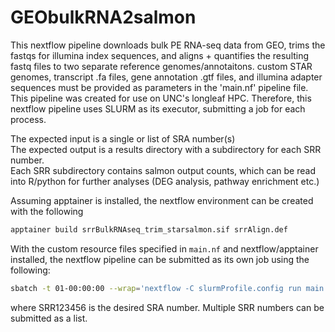 # GEObulkRNA2salmon
This nextflow pipeline downloads bulk PE RNA-seq data from GEO, trims the fastqs for illumina index sequences, and aligns + quantifies the resulting fastq files to two separate reference genomes/annotaitons. 
custom STAR genomes, transcript .fa files, gene annotation .gtf files, and illumina adapter sequences must be provided as parameters in the 'main.nf' pipeline file.  
This pipeline was created for use on UNC's longleaf HPC. Therefore, this nextflow pipeline uses SLURM as its executor, submitting a job for each process.  

The expected input is a single or list of SRA number(s)  
The expected output is a results directory with a subdirectory for each SRR number.  
Each SRR subdirectory contains salmon output counts, which can be read into R/python for further analyses (DEG analysis, pathway enrichment etc.)  

Assuming apptainer is installed, the nextflow environment can be created with the following
```bash
apptainer build srrBulkRNAseq_trim_starsalmon.sif srrAlign.def
```
With the custom resource files specified in `main.nf` and nextflow/apptainer installed, the nextflow pipeline can be submitted as its own job using the following:
```bash
sbatch -t 01-00:00:00 --wrap='nextflow -C slurmProfile.config run main.nf -with-apptainer srrBulkRNAseq_trim_starsalmon.sif --srrs "SRR123456"'
```
where SRR123456 is the desired SRA number. Multiple SRR numbers can be submitted as a list.

